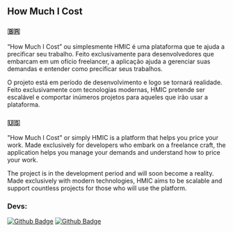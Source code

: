 ## How Much I Cost 

### 🇧🇷

“How Much I Cost” ou simplesmente HMIC é uma plataforma que te ajuda a precificar seu trabalho. Feito exclusivamente para desenvolvedores que embarcam em um ofício freelancer, a aplicação ajuda a gerenciar suas demandas e entender como precificar seus trabalhos.

O projeto está em período de desenvolvimento e logo se tornará realidade. Feito exclusivamente com tecnologias modernas, HMIC pretende ser escalável e comportar inúmeros projetos para aqueles que irão usar a plataforma.

### 🇺🇸 

"How Much I Cost" or simply HMIC is a platform that helps you price your work. Made exclusively for developers who embark on a freelance craft, the application helps you manage your demands and understand how to price your work.

The project is in the development period and will soon become a reality. Made exclusively with modern technologies, HMIC aims to be scalable and support countless projects for those who will use the platform.

### Devs:
[![Github Badge](https://img.shields.io/badge/-lucasvlrn-2234ff?style=flat-square&labelColor=2234ff&logo=github&logoColor=dedede&link=https://github.com/lucasvlrn)](https://github.com/lucasvlrn)
[![Github Badge](https://img.shields.io/badge/-GDF97-2234ff?style=flat-square&labelColor=2234ff&logo=github&logoColor=dedede&link=https://github.com/GDF97)](https://github.com/GDF97)
